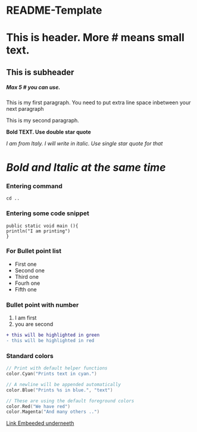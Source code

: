 # README-Template
# This is header. More # means small text. 
## This is subheader
##### Max 5 # you can use. 

This is my first paragraph. You need to put extra line space inbetween your next paragraph

This is my second paragraph.

**Bold TEXT. Use double star quote**


*I am from Italy. I will write in italic. Use single star quote for that*

# ***Bold and Italic at the same time***

### Entering command
`cd ..`

### Entering some code snippet
```
public static void main (){
println("I am printing")
}
```
### For Bullet point list
* First one
* Second one
* Third one
* Fourh one
* Fifth one

### Bullet point with number
1. I am first
2. you are second

```diff
+ this will be highlighted in green
- this will be highlighted in red
```

### Standard colors

```go
// Print with default helper functions
color.Cyan("Prints text in cyan.")

// A newline will be appended automatically
color.Blue("Prints %s in blue.", "text")

// These are using the default foreground colors
color.Red("We have red")
color.Magenta("And many others ..")

```


[Link Embeeded underneeth](http://en.wikipedia.org/wiki/ANSI_escape_code#Colors)
